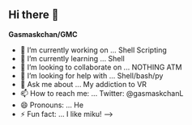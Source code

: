 ## Hi there 👋


**Gasmaskchan/GMC** 


- 🔭 I’m currently working on ... Shell Scripting
- 🌱 I’m currently learning ... Shell
- 👯 I’m looking to collaborate on ... NOTHING ATM
- 🤔 I’m looking for help with ... Shell/bash/py
- 💬 Ask me about ... My addiction to VR
- 📫 How to reach me: ... Twitter: @gasmaskchanL
- 😄 Pronouns: ... He
- ⚡ Fun fact: ... I like miku!
-->
